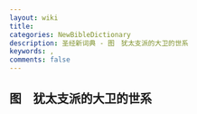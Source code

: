 ```yaml
---
layout: wiki
title: 
categories: NewBibleDictionary
description: 圣经新词典 - 图　犹太支派的大卫的世系
keywords: , 
comments: false
---
```


## 图　犹太支派的大卫的世系










